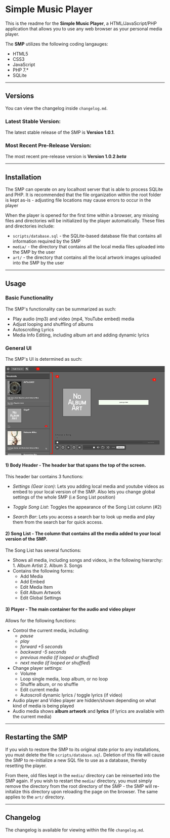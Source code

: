 # **Simple Music Player**

This is the readme for the **Simple Music Player**, a HTML/JavaScript/PHP application that allows you to use any web browser as your personal media player.

The **SMP** utilizes the following coding langauges:
* HTML5
* CSS3
* JavaScript
* PHP 7.*
* SQLite

---

## Versions
You can view the changelog inside ``changelog.md``.

### Latest Stable Version:
The latest stable release of the SMP is **Version 1.0.1**.
### Most Recent Pre-Release Version:
The most recent pre-release version is **Version 1.0.2 *beta***

---

## Installation

The SMP can operate on any localhost server that is able to process SQLite and PHP. It is recommended that the file organization within the root folder is kept as-is - adjusting file locations may cause errors to occur in the player

When the player is opened for the first time within a browser, any missing files and directories will be initialized by the player automatically. These files and directories include:
* ``scripts/database.sql`` - the SQLite-based database file that contains all information required by the SMP
* ``media/`` - the directory that contains all the local media files uploaded into the SMP by the user
* ``art/`` - the directory that contains all the local artwork images uploaded into the SMP by the user

---

## Usage

### Basic Functionality
The SMP's functionality can be summarized as such:
* Play audio (mp3) and video (mp4, YouTube embed) media
* Adjust looping and shuffling of albums
* Autoscrolling Lyrics
* Media Info Editing, including album art and adding dynamic lyrics

### General UI
The SMP's UI is determined as such:

![ui.png](assets/readmeImages/ui.png)

#### **1) Body Header** - The header bar that spans the top of the screen.
This header bar contains 3 functions:
* *Settings (Gear icon)*: Lets you adding local media and youtube videos as embed to your local version of the SMP. Also lets you change global settings of the whole SMP (i.e Song List position)

* *Toggle Song List*: Toggles the appearance of the Song List column (#2)

* *Search Bar*: Lets you access a search bar to look up media and play them from the search bar for quick access.

#### **2) Song List** - The column that contains all the media added to your local version of the SMP.
The Song List has several functions:
* Shows all media, including songs and videos, in the following hierarchy:
		1. Album Artist
		2. Album
		3. Songs
* Contains the following forms:
	* Add Media
	* Add Embed
	* Edit Media Item
	* Edit Album Artwork
	* Edit Global Settings

#### **3) Player** - The main container for the audio and video player
Allows for the following functions:
* Control the current media, including:
	* *pause*
	* *play*
	* *forward +5 seconds*
	* *backward -5 seconds*
	* *previous media (if looped or shuffled)*
	* *next media (if looped or shuffled*)
* Change player settings:
	* Volume
	* Loop single media, loop album, or no loop
	* Shuffle album, or no shuffle
	* Edit current media
	* Autoscroll dynamic lyrics / toggle lyrics (if video)
* Audio player and Video player are hidden/shown depending on what kind of media is being played
* Audio media shows **album artwork** and **lyrics** (if lyrics are available with the current media)

---

## Restarting the SMP

If you wish to restore the SMP to its original state prior to any installations, you must delete the file ``scripts/database.sql``. Deletion of this file will cause the SMP to re-initialize a new SQL file to use as a database, thereby resetting the player.

From there, old files kept in the ``media/`` directory can be reinserted into the SMP again. If you wish to restart the ``media/`` directory, you must simply remove the directory from the root directory of the SMP - the SMP will re-initalize this directory upon reloading the page on the browser. The same applies to the ``art/`` directory.

---

## Changelog

The changelog is available for viewing within the file ``changelog.md``.
